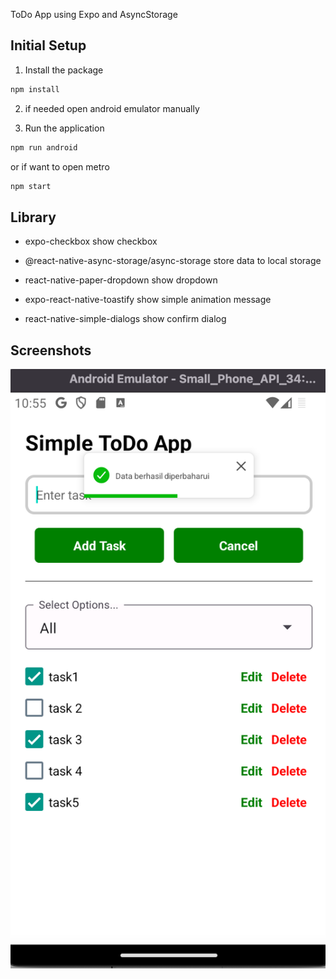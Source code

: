 ToDo App using Expo and AsyncStorage

## Initial Setup

1. Install the package

```bash
npm install
```

2. if needed open android emulator manually 

3. Run the application

```bash
npm run android
```

or if want to open metro 

```bash
npm start
```


## Library

- expo-checkbox
  show checkbox

- @react-native-async-storage/async-storage
  store data to local storage

- react-native-paper-dropdown
  show dropdown

- expo-react-native-toastify
  show simple animation message

- react-native-simple-dialogs 
  show confirm dialog

## Screenshots

![Alt text](./assets/screenshoot1.png)